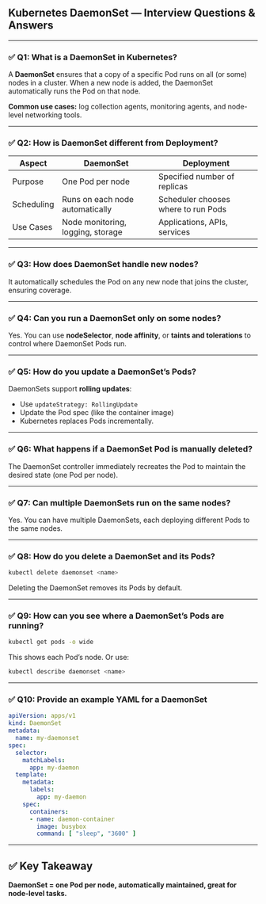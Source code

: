 ## Kubernetes DaemonSet — Interview Questions & Answers

---

### ✅ Q1: What is a DaemonSet in Kubernetes?

A **DaemonSet** ensures that a copy of a specific Pod runs on all (or some) nodes in a cluster. When a new node is added, the DaemonSet automatically runs the Pod on that node.

**Common use cases:** log collection agents, monitoring agents, and node-level networking tools.

---

### ✅ Q2: How is DaemonSet different from Deployment?

| Aspect     | DaemonSet                         | Deployment                          |
| ---------- | --------------------------------- | ----------------------------------- |
| Purpose    | One Pod per node                  | Specified number of replicas        |
| Scheduling | Runs on each node automatically   | Scheduler chooses where to run Pods |
| Use Cases  | Node monitoring, logging, storage | Applications, APIs, services        |

---

### ✅ Q3: How does DaemonSet handle new nodes?

It automatically schedules the Pod on any new node that joins the cluster, ensuring coverage.

---

### ✅ Q4: Can you run a DaemonSet only on some nodes?

Yes. You can use **nodeSelector**, **node affinity**, or **taints and tolerations** to control where DaemonSet Pods run.

---

### ✅ Q5: How do you update a DaemonSet’s Pods?

DaemonSets support **rolling updates**:

* Use `updateStrategy: RollingUpdate`
* Update the Pod spec (like the container image)
* Kubernetes replaces Pods incrementally.

---

### ✅ Q6: What happens if a DaemonSet Pod is manually deleted?

The DaemonSet controller immediately recreates the Pod to maintain the desired state (one Pod per node).

---

### ✅ Q7: Can multiple DaemonSets run on the same nodes?

Yes. You can have multiple DaemonSets, each deploying different Pods to the same nodes.

---

### ✅ Q8: How do you delete a DaemonSet and its Pods?

```bash
kubectl delete daemonset <name>
```

Deleting the DaemonSet removes its Pods by default.

---

### ✅ Q9: How can you see where a DaemonSet’s Pods are running?

```bash
kubectl get pods -o wide
```

This shows each Pod’s node. Or use:

```bash
kubectl describe daemonset <name>
```

---

### ✅ Q10: Provide an example YAML for a DaemonSet

```yaml
apiVersion: apps/v1
kind: DaemonSet
metadata:
  name: my-daemonset
spec:
  selector:
    matchLabels:
      app: my-daemon
  template:
    metadata:
      labels:
        app: my-daemon
    spec:
      containers:
      - name: daemon-container
        image: busybox
        command: [ "sleep", "3600" ]
```

---

## ✅ Key Takeaway

**DaemonSet = one Pod per node, automatically maintained, great for node-level tasks.**
